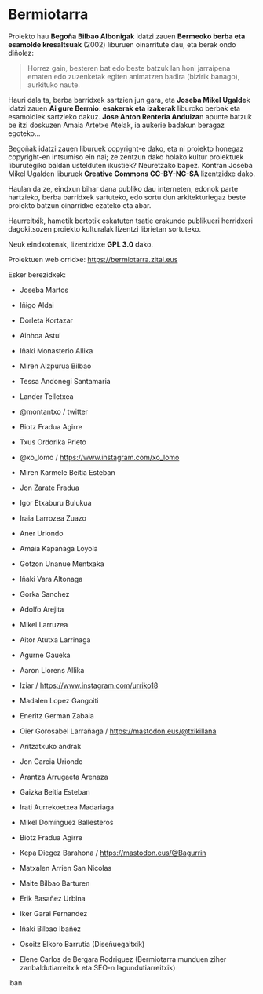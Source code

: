# Bermiotarra #

Proiekto hau **Begoña Bilbao Albonigak** idatzi zauen **Bermeoko berba eta esamolde kresaltsuak** (2002) liburuen oinarritute dau, eta berak ondo diñolez:

>Horrez gain, besteren bat edo beste batzuk lan honi jarraipena ematen edo zuzenketak egiten animatzen badira (bizirik banago), aurkituko naute.

Hauri dala ta, berba barridxek sartzien jun gara, eta **Joseba Mikel Ugalde**k idatzi zauen **Ai gure Bermio: esakerak eta izakerak** liburoko berbak eta esamoldiek sartzieko dakuz. **Jose Anton Renteria Anduiza**n apunte batzuk be itzi doskuzen Amaia Artetxe Atelak, ia aukerie badakun beragaz egoteko...

Begoñak idatzi zauen liburuek copyright-e dako, eta ni proiekto honegaz copyright-en intsumiso ein nai; ze zentzun dako holako kultur proiektuek liburutegiko baldan ustelduten ikustiek? Neuretzako bapez. Kontran Joseba Mikel Ugalden liburuek **Creative Commons CC-BY-NC-SA** lizentzidxe dako.

Haulan da ze, eindxun bihar dana publiko dau interneten, edonok parte hartzieko, berba barridxek sartuteko, edo sortu dun arkitekturiegaz beste proiekto batzun oinarridxe ezateko eta abar.

Haurreitxik, hametik bertotik eskatuten tsatie erakunde publikueri herridxeri dagokitsozen proiekto kulturalak lizentzi librietan sortuteko.

Neuk eindxotenak, lizentzidxe **GPL 3.0** dako.

Proiektuen web orridxe: https://bermiotarra.zital.eus

Esker berezidxek:

- Joseba Martos
- Iñigo Aldai
- Dorleta Kortazar
- Ainhoa Astui
- Iñaki Monasterio Allika
- Miren Aizpurua Bilbao
- Tessa Andonegi Santamaria
- Lander Telletxea
- @montantxo / twitter
- Biotz Fradua Agirre
- Txus Ordorika Prieto
- @xo_lomo / https://www.instagram.com/xo_lomo
- Miren Karmele Beitia Esteban
- Jon Zarate Fradua
- Igor Etxaburu Bulukua
- Iraia Larrozea Zuazo
- Aner Uriondo
- Amaia Kapanaga Loyola
- Gotzon Unanue Mentxaka
- Iñaki Vara Altonaga
- Gorka Sanchez
- Adolfo Arejita
- Mikel Larruzea
- Aitor Atutxa Larrinaga
- Agurne Gaueka
- Aaron Llorens Allika
- Iziar / https://www.instagram.com/urriko18
- Madalen Lopez Gangoiti
- Eneritz German Zabala
- Oier Gorosabel Larrañaga / https://mastodon.eus/@txikillana
- Aritzatxuko andrak
- Jon Garcia Uriondo
- Arantza Arrugaeta Arenaza
- Gaizka Beitia Esteban
- Irati Aurrekoetxea Madariaga
- Mikel Domínguez Ballesteros
- Biotz Fradua Agirre
- Kepa Diegez Barahona / https://mastodon.eus/@Bagurrin
- Matxalen Arrien San Nicolas
- Maite Bilbao Barturen
- Erik Basañez Urbina
- Iker Garai Fernandez
- Iñaki Bilbao Ibañez

- Osoitz Elkoro Barrutia (Diseñuegaitxik)
- Elene Carlos de Bergara Rodriguez (Bermiotarra munduen ziher zanbaldutiarreitxik eta SEO-n lagundutiarreitxik)

iban

